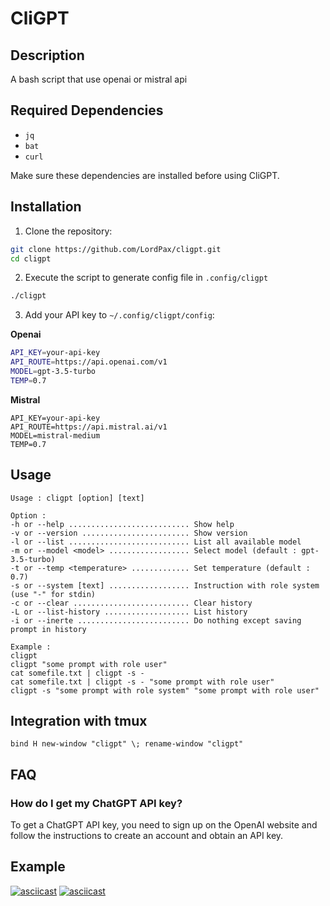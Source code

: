 # CliGPT

## Description

A bash script that use openai or mistral api

## Required Dependencies

-   `jq`
-   `bat`
-   `curl`

Make sure these dependencies are installed before using CliGPT.

## Installation

1. Clone the repository:

```bash
git clone https://github.com/LordPax/cligpt.git
cd cligpt
```

2. Execute the script to generate config file in `.config/cligpt`

```bash
./cligpt
```

3. Add your API key to `~/.config/cligpt/config`:

**Openai**

```bash
API_KEY=your-api-key
API_ROUTE=https://api.openai.com/v1
MODEL=gpt-3.5-turbo
TEMP=0.7
```

**Mistral**

```
API_KEY=your-api-key
API_ROUTE=https://api.mistral.ai/v1
MODEL=mistral-medium
TEMP=0.7
```

## Usage

```
Usage : cligpt [option] [text]

Option :
-h or --help ........................... Show help
-v or --version ........................ Show version
-l or --list ........................... List all available model
-m or --model <model> .................. Select model (default : gpt-3.5-turbo)
-t or --temp <temperature> ............. Set temperature (default : 0.7)
-s or --system [text] .................. Instruction with role system (use "-" for stdin)
-c or --clear .......................... Clear history
-L or --list-history ................... List history
-i or --inerte ......................... Do nothing except saving prompt in history

Example :
cligpt
cligpt "some prompt with role user"
cat somefile.txt | cligpt -s -
cat somefile.txt | cligpt -s - "some prompt with role user"
cligpt -s "some prompt with role system" "some prompt with role user"
```

## Integration with tmux

```
bind H new-window "cligpt" \; rename-window "cligpt"
```

## FAQ

### How do I get my ChatGPT API key?

To get a ChatGPT API key, you need to sign up on the OpenAI website and follow the instructions to create an account and obtain an API key.

## Example

[![asciicast](https://asciinema.org/a/568168.svg)](https://asciinema.org/a/568168)
[![asciicast](https://asciinema.org/a/568170.svg)](https://asciinema.org/a/568170)
